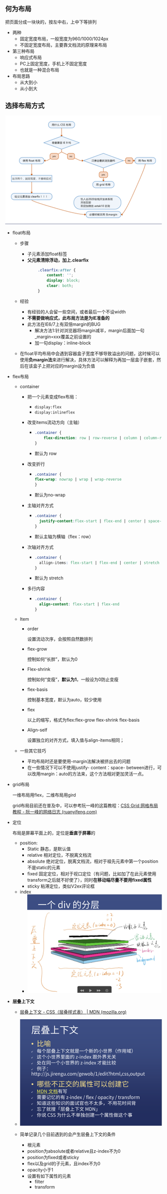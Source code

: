 ## 何为布局

把页面分成一块块的，按左中右，上中下等排列

* 两种
  * 固定宽度布局，一般宽度为960/1000/1024px
  * 不固定宽度布局，主要靠文档流的原理来布局
* 第三种布局
  * 响应式布局
  * PC上固定宽度，手机上不固定宽度
  * 也就是一种混合布局
* 布局思路
  * 从大到小
  * 从小到大

## 选择布局方式

![图解](images/pic2.png)

* float布局

  * 步骤

    * 子元素添加float标签
    * **父元素清除浮动，加上.clearfix**

    ~~~css
            .clearfix:after {
                content: '';
                display: block;
                clear: both;
            }
    ~~~

  * 经验

    * 有经验的人会留一些空间，或者最后一个不设width
    * **不需要做响应式，此布局方法是为IE准备的**
    * 此方法在IE6/7上有双倍margin的BUG
      * 解决方法1:针对浏览器将margin减半，margin后面加一句_margin=xxx覆盖之前设置的
      * 加一句display：inline-block

  * 在float平均布局中会遇到容器盒子宽度不够导致溢出的问题，这时候可以使用**负margin法**来进行解决，具体方法可以解释为再加一层盒子嵌套，然后在该盒子上把对应的margin设为负值

* flex布局

  * container

    * 把一个元素变成flex布局：

      * `display:flex`
      * `display:inlineflex`

    * 改变items流动方向（主轴）

      * ```css
        .container {
        	flex-direction: row | row-reverse | column | column-reverse
        }
        ```

      * 默认为 row

    * 改变折行

      * ```css
        .container {
        flex-wrap: nowrap | wrap | wrap-reverse
        }
        ```

      * 默认为no-wrap

    * 主轴对齐方式

      * ```CSS
        .container {
          justify-content:flex-start | flex-end | center | space-between | space-around | space-evenly 
        }
        ```

      * 默认主轴为横轴（flex：row）

    * 次轴对齐方式

      * ```css
        .container {
          allign-items: flex-start | flex-end | center | stretch | baseline
        }
        ```

      * 默认为 stretch

    * 多行内容

      * ```css
        .container {
          align-content: flex-start | flex-end
        }
        ```

  * Item

    * order

      设置流动次序，会按照自然数排列

    * flex-grow

      控制如何“长胖”，默认为0

    * Flex-shrink

      控制如何“变瘦”，**默认为1**，一般设为0防止变瘦

    * flex-basis

      控制基本宽度，默认为auto，较少使用

    * flex

      以上的缩写，格式为flex:flex-grow flex-shrink flex-basis

    * Align-self

      设置独立的对齐方式，填入值与align-items相同；

  * 一些其它技巧

    * 平均布局时还是要使用-margin法解决被挤出去的问题
    * 在一些情况下可以不使用justify- content：space- between进行，可以改用margin：auto的方法来，这个方法相对更加灵活一点。

* grid布局

  一维布局用flex，二维布局用gird

  grid布局目前还在普及中，可以参考阮一峰的这篇教程：[CSS Grid 网格布局教程 - 阮一峰的网络日志 (ruanyifeng.com)](https://www.ruanyifeng.com/blog/2019/03/grid-layout-tutorial.html)
  
* 定位

  布局是屏幕平面上的，定位是**垂直于屏幕**的

  * position:
    * Static 静态，是默认值
    * relative 相对定位，不脱离文档流
    * absolute 绝对定位，脱离文档流，相对于祖先元素中第一个position不是static的元素
    * fixed 固定定位，相对于视口定位（有问题，比如加了在此元素使用transform之后就不好使了），同时**在移动端尽量不要用fixed属性**
    * sticky 粘滞定位，类似V2ex评论框
  * index
    * ![pic3](images/pic3.png)

* **层叠上下文**

  * [层叠上下文 - CSS（层叠样式表） | MDN (mozilla.org)](https://developer.mozilla.org/zh-CN/docs/Web/CSS/CSS_Positioning/Understanding_z_index/The_stacking_context) 
  * ![pic4](images/pic4.png)
  
  * 简单记录几个目前遇到的会产生层叠上下文的条件
    * 根元素<html>
    * position为absolute或者relative且z-index不为0
    * position为fixed或者sticky
    * flex以及grid的子元素，且index不为0
    * opacity小于1
    * 设置有如下属性的元素
      * filter
      * transform
